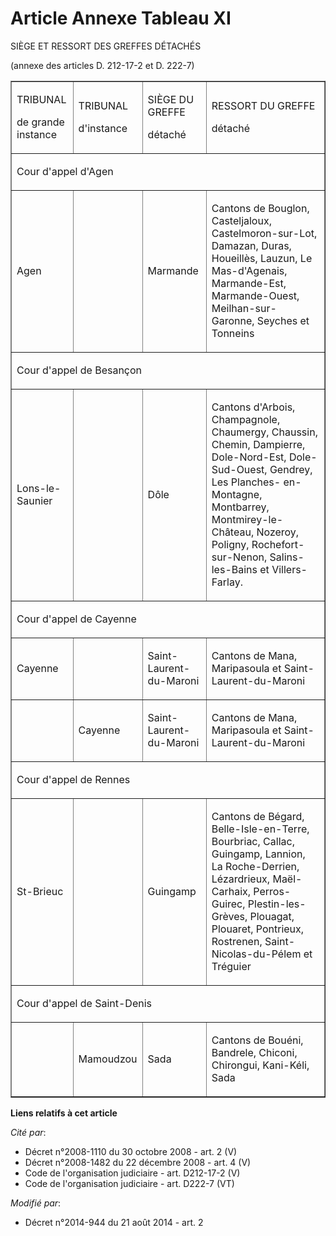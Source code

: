 # Article Annexe Tableau XI

SIÈGE ET RESSORT DES GREFFES DÉTACHÉS 

(annexe des articles D. 212-17-2 et D. 222-7) 

<table cellpadding="0" align="center" border="1">
  <tbody>
    <tr>
      <td>

TRIBUNAL

de grande instance 

</td>
      <td>

TRIBUNAL

d'instance 

</td>
      <td>

SIÈGE DU GREFFE

détaché 

</td>
      <td>

RESSORT DU GREFFE

détaché 

</td>
    </tr>
    <tr>
      <td colspan="4">

Cour d'appel d'Agen 

</td>
    </tr>
    <tr>
      <td>

Agen 

</td>
      <td>
      </td><td>

Marmande 

</td>
      <td>

Cantons de Bouglon, Casteljaloux, Castelmoron-sur-Lot, Damazan, Duras, Houeillès, Lauzun, Le Mas-d'Agenais, Marmande-Est,
Marmande-Ouest, Meilhan-sur-Garonne, Seyches et Tonneins 

</td>
    </tr>
    <tr>
      <td colspan="4">

Cour d'appel de Besançon 

</td>
    </tr>
    <tr>
      <td>

Lons-le-Saunier 

</td>
      <td>
      </td><td>

Dôle 

</td>
      <td>

Cantons d'Arbois, Champagnole, Chaumergy, Chaussin, Chemin, Dampierre, Dole-Nord-Est, Dole-Sud-Ouest, Gendrey, Les Planches-
en-Montagne, Montbarrey, Montmirey-le-Château, Nozeroy, Poligny, Rochefort-sur-Nenon, Salins-les-Bains et Villers-Farlay. 

</td>
    </tr>
    <tr>
      <td colspan="4">

Cour d'appel de Cayenne 

</td>
    </tr>
    <tr>
      <td>

Cayenne 

</td>
      <td>
      </td><td>

Saint-Laurent-du-Maroni 

</td>
      <td>

Cantons de Mana, Maripasoula et Saint-Laurent-du-Maroni 

</td>
    </tr>
    <tr>
      <td>
      </td><td>

Cayenne 

</td>
      <td>

Saint-Laurent-du-Maroni 

</td>
      <td>

Cantons de Mana, Maripasoula et Saint-Laurent-du-Maroni 

</td>
    </tr>
    <tr>
      <td colspan="4">

Cour d'appel de Rennes 

</td>
    </tr>
    <tr>
      <td>

St-Brieuc 

</td>
      <td>
      </td><td>

Guingamp 

</td>
      <td>

Cantons de Bégard, Belle-Isle-en-Terre, Bourbriac, Callac, Guingamp, Lannion, La Roche-Derrien, Lézardrieux, Maël-Carhaix,
Perros-Guirec, Plestin-les-Grèves, Plouagat, Plouaret, Pontrieux, Rostrenen, Saint-Nicolas-du-Pélem et Tréguier 

</td>
    </tr>
    <tr>
      <td colspan="4">

Cour d'appel de Saint-Denis 

</td>
    </tr>
    <tr>
      <td>
      </td><td>

Mamoudzou 

</td>
      <td>

Sada 

</td>
      <td>

Cantons de Bouéni, Bandrele, Chiconi, Chirongui, Kani-Kéli, Sada

</td>
    </tr>
  </tbody>
</table>

**Liens relatifs à cet article**

_Cité par_:

  - Décret n°2008-1110 du 30 octobre 2008 - art. 2 (V)
  - Décret n°2008-1482 du 22 décembre 2008 - art. 4 (V)
  - Code de l'organisation judiciaire - art. D212-17-2 (V)
  - Code de l'organisation judiciaire - art. D222-7 (VT)

_Modifié par_:

  - Décret n°2014-944 du 21 août 2014 - art. 2
